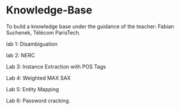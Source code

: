 # Knowledge-Base

To build a knowledge base under the guidance of the teacher: Fabian Suchenek, Télécom ParisTech.

lab 1: Disambiguation

lab 2: NERC

Lab 3: Instance Extraction with POS Tags

Lab 4: Weighted MAX SAX

Lab 5: Entity Mapping

Lab 6: Password cracking.
